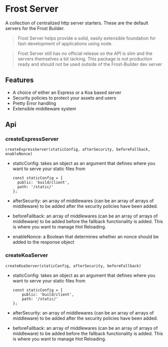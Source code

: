 # Frost Server

A collection of centralized http server starters. These are the default servers for the Frost Builder.

> Frost Server helps provide a solid, easily extensible foundation for fast-development of applications using node.

> Frost Server still has no official release so the API is slim and the servers themselves a bit lacking. This package is not production ready and should not be used outside of the Frost-Builder dev server

## Features

- A choice of either an Express or a Koa based server
- Security policies to protect your assets and users
- Pretty Error handling
- Extensible middleware system


## Api

### createExpressServer

```
createExpressServer(staticConfig, afterSecurity, beforeFallback, enableNonce)
```
- staticConfig: takes an object as an argument that defines where you want to serve your static files from
  ```
  const staticConfig = {
    public: 'build/client',
    path: '/static/'
  };
  ``` 
- afterSecurity: an array of middlewares (can be an array of arrays of middleware) to be added after the security policies have
  been added.
  
- beforeFallback: an array of middlewares (can be an array of arrays of middleware) to be added before the fallback functionality is added. This is where you want to manage Hot Reloading.
  
- enableNonce: a Boolean that determines whether an nonce should be added to the response object

### createKoaServer
```
createKoaServer(staticConfig, afterSecurity, beforeFallback)
```

  - staticConfig: takes an object as an argument that defines where you want to serve your static files from
    ```
    const staticConfig = {
        public: 'build/client',
        path: '/static/'
    };
    ```
  
  
  - afterSecurity: an array of middlewares (can be an array of arrays of middleware) to be added after the security policies have
  been added.
  
  - beforeFallback: an array of middlewares (can be an array of arrays of middleware) to be added before the fallback functionality is added. This is where you want to manage Hot Reloading.
  
